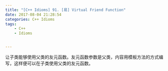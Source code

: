 ```yaml
---
title: "[C++ Idioms] 91. [易] Virtual Friend Function"
date: 2017-08-04 21:28:54
categories: C++ Idioms
tags:
    - C++
    - Idioms


---
```

让子类能够使用父类的友元函数。<!--more-->友元函数参数是父类，内容用模板方法的方式编写，这样便可以在子类使用父类的友元函数。
